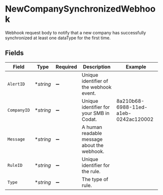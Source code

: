 # NewCompanySynchronizedWebhook

Webhook request body to notify that a new company has successfully synchronized at least one dataType for the first time.


## Fields

| Field                                       | Type                                        | Required                                    | Description                                 | Example                                     |
| ------------------------------------------- | ------------------------------------------- | ------------------------------------------- | ------------------------------------------- | ------------------------------------------- |
| `AlertID`                                   | **string*                                   | :heavy_minus_sign:                          | Unique identifier of the webhook event.     |                                             |
| `CompanyID`                                 | **string*                                   | :heavy_minus_sign:                          | Unique identifier for your SMB in Codat.    | 8a210b68-6988-11ed-a1eb-0242ac120002        |
| `Message`                                   | **string*                                   | :heavy_minus_sign:                          | A human readable message about the webhook. |                                             |
| `RuleID`                                    | **string*                                   | :heavy_minus_sign:                          | Unique identifier for the rule.             |                                             |
| `Type`                                      | **string*                                   | :heavy_minus_sign:                          | The type of rule.                           |                                             |